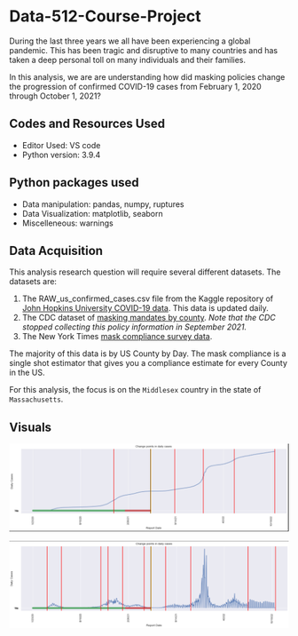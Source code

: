 # Data-512-Course-Project

During the last three years we all have been experiencing a global pandemic. This has been tragic and disruptive to many countries and has taken a deep personal toll on many individuals and their families. 

In this analysis, we are are understanding how did masking policies change the progression of confirmed COVID-19 cases from February 1, 2020 through October 1, 2021?

## Codes and Resources Used

- Editor Used: VS code
- Python version: 3.9.4

## Python packages used

- Data manipulation: pandas, numpy, ruptures
- Data Visualization: matplotlib, seaborn
- Miscelleneous: warnings

## Data Acquisition

This analysis research question will require several different datasets. The datasets are:

1. The RAW_us_confirmed_cases.csv file from the Kaggle repository of [John Hopkins University COVID-19 data](https://www.kaggle.com/datasets/antgoldbloom/covid19-data-from-john-hopkins-university). This data is updated daily. 
2. The CDC dataset of [masking mandates by county](https://data.cdc.gov/Policy-Surveillance/U-S-State-and-Territorial-Public-Mask-Mandates-Fro/62d6-pm5i). *Note that the CDC stopped collecting this policy information in September 2021.*
3. The New York Times [mask compliance survey data](https://github.com/nytimes/covid-19-data/tree/master/mask-use).

The majority of this data is by US County by Day. The mask compliance is a single shot estimator that gives you a compliance estimate for every County in the US. 

For this analysis, the focus is on the `Middlesex` country in the state of `Massachusetts`.

## Visuals

![img1](https://github.com/pragyy/Data-512-Course-Project/blob/main/pic/dailycovidcases.PNG)

![img2](https://github.com/pragyy/Data-512-Course-Project/blob/main/pic/changeincovidcases.PNG)
